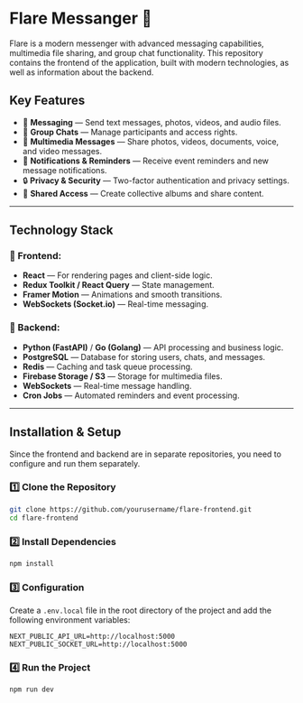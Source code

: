 # Flare Messanger 🔸

Flare is a modern messenger with advanced messaging capabilities, multimedia file sharing, and group chat functionality. This repository contains the frontend of the application, built with modern technologies, as well as information about the backend.

## Key Features

- 📩 **Messaging** — Send text messages, photos, videos, and audio files.
- 👥 **Group Chats** — Manage participants and access rights.
- 🎥 **Multimedia Messages** — Share photos, videos, documents, voice, and video messages.
- 🔔 **Notifications & Reminders** — Receive event reminders and new message notifications.
- 🔒 **Privacy & Security** — Two-factor authentication and privacy settings.
- 📂 **Shared Access** — Create collective albums and share content.

---

## Technology Stack

### 🔹 Frontend:

- **React** — For rendering pages and client-side logic.
- **Redux Toolkit / React Query** — State management.
- **Framer Motion** — Animations and smooth transitions.
- **WebSockets (Socket.io)** — Real-time messaging.

### 🔹 Backend:

- **Python (FastAPI)** / **Go (Golang)** — API processing and business logic.
- **PostgreSQL** — Database for storing users, chats, and messages.
- **Redis** — Caching and task queue processing.
- **Firebase Storage / S3** — Storage for multimedia files.
- **WebSockets** — Real-time message handling.
- **Cron Jobs** — Automated reminders and event processing.

---

## Installation & Setup

Since the frontend and backend are in separate repositories, you need to configure and run them separately.

### 1️⃣ Clone the Repository

```bash
git clone https://github.com/yourusername/flare-frontend.git
cd flare-frontend
```

### 2️⃣ Install Dependencies

```bash
npm install
```

### 3️⃣ Configuration

Create a `.env.local` file in the root directory of the project and add the following environment variables:

```env
NEXT_PUBLIC_API_URL=http://localhost:5000
NEXT_PUBLIC_SOCKET_URL=http://localhost:5000
```

### 4️⃣ Run the Project

```bash
npm run dev
```
